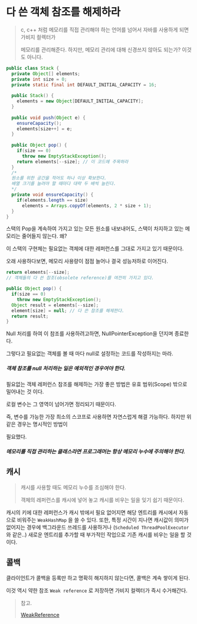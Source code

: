 # 다 쓴 객체 참조를 해제하라

> c, c++ 처럼 메모리를 직접 관리해야 하는 언어를 넘어서 자바를 사용하게 되면 가비지 컬렉터가
>
> 메모리를 관리해준다. 하지만, 메모리 관리에 대해 신경쓰지 않아도 되는가? 이것도 아니다.

~~~java
public class Stack {
  private Object[] elements;
  private int size = 0;
  private static final int DEFAULT_INITIAL_CAPACITY = 16;
  
  public Stack() {
    elements = new Object[DEFAULT_INITIAL_CAPACITY];
  }
  
  public void push(Object e) {
    ensureCapacity();
    elements[size++] = e;
  }
  
  public Object pop() {
    if(size == 0)
      throw new EmptyStackException();
    return elements[--size]; // 이 코드에 주목하라
  }
  /*
  원소를 위한 공간을 적어도 하나 이상 확보한다.
  배열 크기를 늘려야 할 때마다 대략 두 배씩 늘린다.
  */
  private void ensureCapacity() {
    if(elements.length == size)
      elements = Arrays.copyOf(elements, 2 * size + 1);
  }
}
~~~

스택의 Pop을 계속하여 가지고 있는 모든 원소를 내보내어도, 스택이 차지하고 있는 메모리는 줄어들지 않는다. 왜?

이 스택의 구현체는 필요없는 객체에 대한 레퍼런스를 그대로 가지고 있기 때문이다. 

오래 사용하다보면, 메모리 사용량이 점점 늘어나 결국 성능저하로 이어진다.

~~~java
return elements[--size];
// 객체들의 다 쓴 참조(obsolete reference)를 여전히 가지고 있다.
~~~

~~~java
public Object pop() {
  if(size == 0)
    throw new EmptyStackException();
  Object result = elements[--size];
  element[size] = null; // 다 쓴 참조를 해제한다.
  return result;
}
~~~

Null 처리를 하여 이 참조를 사용하려고하면, NullPointerException을 던지며 종료한다.

그렇다고 필요없는 객체를 볼 때 마다 null로 설정하는 코드를 작성하지는 마라.

##### 객체 참조를 null 처리하는 일은 예외적인 경우여야 한다.

필요없는 객체 레퍼런스 참조를 해제하는 가장 좋은 방법은 유효 범위(Scope) 밖으로 밀어내는 것 이다.

로컬 변수는 그 영역이 넘어가면 정리되기 때문이다.

즉, 변수를 가능한 가장 최소의 스코프로 사용하면 자연스럽게 해결 가능하다. 하지만 위 같은 경우는 명시적인 방법이

필요했다.

##### 메모리를 직접 관리하는 클래스라면 프로그래머는 항상 메모리 누수에 주의해야 한다.



## 캐시

> 캐시를 사용할 때도 메모리 누수를 조심해야 한다.
>
> 객체의 레퍼런스를 캐시에 넣어 놓고 캐시를 비우는 일을 잊기 쉽기 때문이다.

캐시의 키에 대한 레퍼런스가 캐시 밖에서 필요 없어지면 해당 엔트리를 캐시에서 자동으로 비워주는 `WeakHashMap` 을 쓸 수 있다. 또한, 특정 시간이 지나면 캐시값이 의미가 없어지는 경우에 백그라운드 쓰레드를 사용하거나 (`Scheduled ThreadPoolExecutor` 와 같은..) 새로운 엔트리를 추가할 때 부가적인 작업으로 기존 캐시를 비우는 일을 할 것 이다.



## 콜백

클라이언트가 콜백을 등록만 하고 명확히 해지하지 않는다면, 콜백은 계속 쌓이게 된다.

이것 역시 약한 참조 `Weak reference` 로 저장하면 가비지 컬렉터가 즉시 수거해간다.



> 참고.
>
> [WeakReference](https://docs.oracle.com/javase/7/docs/api/java/lang/ref/WeakReference.html)





